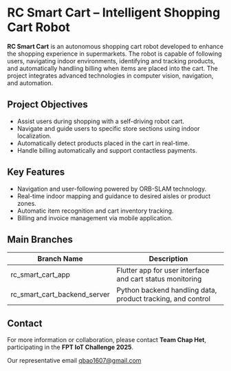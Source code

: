 # RC Smart Cart – Intelligent Shopping Cart Robot  

**RC Smart Cart** is an autonomous shopping cart robot developed to enhance the shopping experience in supermarkets. The robot is capable of following users, navigating indoor environments, identifying and tracking products, and automatically handling billing when items are placed into the cart. The project integrates advanced technologies in computer vision, navigation, and automation.

## Project Objectives

- Assist users during shopping with a self-driving robot cart.
- Navigate and guide users to specific store sections using indoor localization.
- Automatically detect products placed in the cart in real-time.
- Handle billing automatically and support contactless payments.

## Key Features

- Navigation and user-following powered by ORB-SLAM technology.
- Real-time indoor mapping and guidance to desired aisles or product zones.
- Automatic item recognition and cart inventory tracking.
- Billing and invoice management via mobile application.


## Main Branches

| Branch Name                       | Description                                                |
|-----------------------------------|------------------------------------------------------------|
| rc_smart_cart_app                 | Flutter app for user interface and cart status monitoring  |
| rc_smart_cart_backend_server      | Python backend handling data, product tracking, and control|

## Contact

For more information or collaboration, please contact **Team Chap Het**, participating in the **FPT IoT Challenge 2025**.

Our representative email qbao1607@gmail.com
